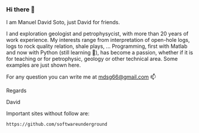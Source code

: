 ### Hi there 👋

I am Manuel David Soto, just David for friends.

I and exploration geologist and petrophysycist, with more than 20 years of work experience. My interests range from interpretation of open-hole logs, logs to rock quality relation, shale plays, ... Programming, first with Matlab and now with Python (still learning 🌱), has become a passion, whether if it is for teaching or for petrophysic, geology or other technical area. Some examples are just shown here.

For any question you can write me at mdsg66@gmail.com 📫 

Regards

David

Important sites without follow are:

    https://github.com/softwareunderground
<!--
**mdsoto/mdsoto** is a ✨ _special_ ✨ repository because its `README.md` (this file) appears on your GitHub profile.

Here are some ideas to get you started:

- 🔭 I’m currently working on ...
- 🌱 I’m currently learning ...
- 👯 I’m looking to collaborate on ...
- 🤔 I’m looking for help with ...
- 💬 Ask me about ...
- 📫 How to reach me: ...
- 😄 Pronouns: ...
- ⚡ Fun fact: ...
-->
